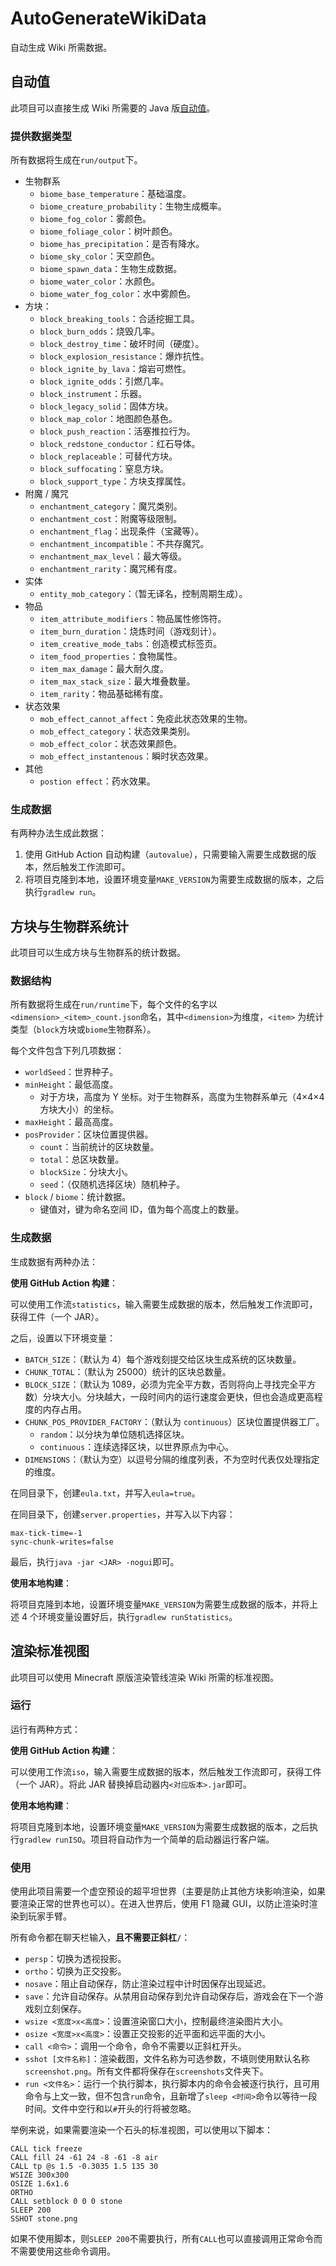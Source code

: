 # AutoGenerateWikiData

自动生成 Wiki 所需数据。

## 自动值

此项目可以直接生成 Wiki 所需要的 Java 版[自动值](https://zh.minecraft.wiki/?curid=107468)。

### 提供数据类型

所有数据将生成在`run/output`下。

- 生物群系
    * `biome_base_temperature`：基础温度。
    * `biome_creature_probability`：生物生成概率。
    * `biome_fog_color`：雾颜色。
    * `biome_foliage_color`：树叶颜色。
    * `biome_has_precipitation`：是否有降水。
    * `biome_sky_color`：天空颜色。
    * `biome_spawn_data`：生物生成数据。
    * `biome_water_color`：水颜色。
    * `biome_water_fog_color`：水中雾颜色。
- 方块：
    * `block_breaking_tools`：合适挖掘工具。
    * `block_burn_odds`：烧毁几率。
    * `block_destroy_time`：破坏时间（硬度）。
    * `block_explosion_resistance`：爆炸抗性。
    * `block_ignite_by_lava`：熔岩可燃性。
    * `block_ignite_odds`：引燃几率。
    * `block_instrument`：乐器。
    * `block_legacy_solid`：固体方块。
    * `block_map_color`：地图颜色基色。
    * `block_push_reaction`：活塞推拉行为。
    * `block_redstone_conductor`：红石导体。
    * `block_replaceable`：可替代方块。
    * `block_suffocating`：窒息方块。
    * `block_support_type`：方块支撑属性。
- 附魔 / 魔咒
    * `enchantment_category`：魔咒类别。
    * `enchantment_cost`：附魔等级限制。
    * `enchantment_flag`：出现条件（宝藏等）。
    * `enchantment_incompatible`：不共存魔咒。
    * `enchantment_max_level`：最大等级。
    * `enchantment_rarity`：魔咒稀有度。
- 实体
    * `entity_mob_category`：（暂无译名，控制周期生成）。
- 物品
    * `item_attribute_modifiers`：物品属性修饰符。
    * `item_burn_duration`：烧炼时间（游戏刻计）。
    * `item_creative_mode_tabs`：创造模式标签页。
    * `item_food_properties`：食物属性。
    * `item_max_damage`：最大耐久度。
    * `item_max_stack_size`：最大堆叠数量。
    * `item_rarity`：物品基础稀有度。
- 状态效果
    * `mob_effect_cannot_affect`：免疫此状态效果的生物。
    * `mob_effect_category`：状态效果类别。
    * `mob_effect_color`：状态效果颜色。
    * `mob_effect_instantenous`：瞬时状态效果。
- 其他
    * `postion effect`：药水效果。

### 生成数据

有两种办法生成此数据：

1. 使用 GitHub Action 自动构建（`autovalue`），只需要输入需要生成数据的版本，然后触发工作流即可。
2. 将项目克隆到本地，设置环境变量`MAKE_VERSION`为需要生成数据的版本，之后执行`gradlew run`。

## 方块与生物群系统计

此项目可以生成方块与生物群系的统计数据。

### 数据结构

所有数据将生成在`run/runtime`下，每个文件的名字以`<dimension>_<item>_count.json`命名，其中`<dimension>`为维度，`<item>`
为统计类型（`block`方块或`biome`生物群系）。

每个文件包含下列几项数据：

* `worldSeed`：世界种子。
* `minHeight`：最低高度。
    - 对于方块，高度为 Y 坐标。对于生物群系，高度为生物群系单元（4×4×4方块大小）的坐标。
* `maxHeight`：最高高度。
* `posProvider`：区块位置提供器。
    - `count`：当前统计的区块数量。
    - `total`：总区块数量。
    - `blockSize`：分块大小。
    - `seed`：（仅随机选择区块）随机种子。
* `block` / `biome`：统计数据。
    - 键值对，键为命名空间 ID，值为每个高度上的数量。

### 生成数据

生成数据有两种办法：

**使用 GitHub Action 构建**：

可以使用工作流`statistics`，输入需要生成数据的版本，然后触发工作流即可，获得工件（一个 JAR）。

之后，设置以下环境变量：

* `BATCH_SIZE`：（默认为 4）每个游戏刻提交给区块生成系统的区块数量。
* `CHUNK_TOTAL`：（默认为 25000）统计的区块总数量。
* `BLOCK_SIZE`：（默认为 1089，必须为完全平方数，否则将向上寻找完全平方数）分块大小。分块越大，一段时间内的运行速度会更快，但也会造成更高程度的内存占用。
* `CHUNK_POS_PROVIDER_FACTORY`：（默认为 `continuous`）区块位置提供器工厂。
    - `random`：以分块为单位随机选择区块。
    - `continuous`：连续选择区块，以世界原点为中心。
* `DIMENSIONS`：（默认为空）以逗号分隔的维度列表，不为空时代表仅处理指定的维度。

在同目录下，创建`eula.txt`，并写入`eula=true`。

在同目录下，创建`server.properties`，并写入以下内容：

```properties
max-tick-time=-1
sync-chunk-writes=false
```

最后，执行`java -jar <JAR> -nogui`即可。

**使用本地构建**：

将项目克隆到本地，设置环境变量`MAKE_VERSION`为需要生成数据的版本，并将上述 4
个环境变量设置好后，执行`gradlew runStatistics`。

## 渲染标准视图

此项目可以使用 Minecraft 原版渲染管线渲染 Wiki 所需的标准视图。

### 运行

运行有两种方式：

**使用 GitHub Action 构建**：

可以使用工作流`iso`，输入需要生成数据的版本，然后触发工作流即可，获得工件（一个 JAR）。将此 JAR 替换掉启动器内`<对应版本>.jar`即可。

**使用本地构建**：

将项目克隆到本地，设置环境变量`MAKE_VERSION`为需要生成数据的版本，之后执行`gradlew runISO`。项目将自动作为一个简单的启动器运行客户端。

### 使用

使用此项目需要一个虚空预设的超平坦世界（主要是防止其他方块影响渲染，如果要渲染正常的世界也可以）。在进入世界后，使用 F1 隐藏 GUI，以防止渲染时渲染到玩家手臂。

所有命令都在聊天栏输入，**且不需要正斜杠`/`**：

* `persp`：切换为透视投影。
* `ortho`：切换为正交投影。
* `nosave`：阻止自动保存，防止渲染过程中计时因保存出现延迟。
* `save`：允许自动保存。从禁用自动保存到允许自动保存后，游戏会在下一个游戏刻立刻保存。
* `wsize <宽度>x<高度>`：设置渲染窗口大小，控制最终渲染图片大小。
* `osize <宽度>x<高度>`：设置正交投影的近平面和远平面的大小。
* `call <命令>`：调用一个命令，命令不需要以正斜杠开头。
* `sshot [文件名称]`：渲染截图，文件名称为可选参数，不填则使用默认名称`screenshot.png`。所有文件都将保存在`screenshots`文件夹下。
* `run <文件名>`：运行一个执行脚本，执行脚本内的命令会被逐行执行，且可用命令与上文一致，但不包含`run`命令，且新增了`sleep <时间>`命令以等待一段时间。文件中空行和以`#`开头的行将被忽略。

举例来说，如果需要渲染一个石头的标准视图，可以使用以下脚本：

```text
CALL tick freeze
CALL fill 24 -61 24 -8 -61 -8 air
CALL tp @s 1.5 -0.3035 1.5 135 30
WSIZE 300x300
OSIZE 1.6x1.6
ORTHO
CALL setblock 0 0 0 stone
SLEEP 200
SSHOT stone.png
```

如果不使用脚本，则`SLEEP 200`不需要执行，所有`CALL`也可以直接调用正常命令而不需要使用这些命令调用。